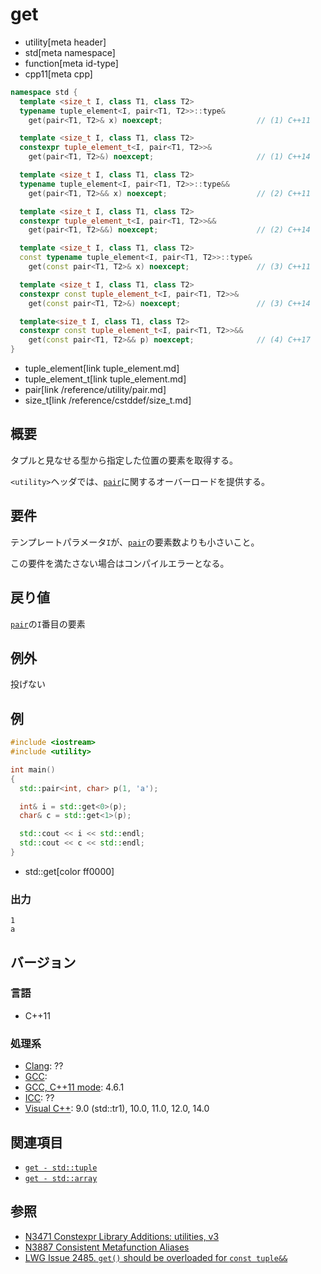# get
* utility[meta header]
* std[meta namespace]
* function[meta id-type]
* cpp11[meta cpp]

```cpp
namespace std {
  template <size_t I, class T1, class T2>
  typename tuple_element<I, pair<T1, T2>>::type&
    get(pair<T1, T2>& x) noexcept;                     // (1) C++11

  template <size_t I, class T1, class T2>
  constexpr tuple_element_t<I, pair<T1, T2>>&
    get(pair<T1, T2>&) noexcept;                       // (1) C++14

  template <size_t I, class T1, class T2>
  typename tuple_element<I, pair<T1, T2>>::type&&
    get(pair<T1, T2>&& x) noexcept;                    // (2) C++11

  template <size_t I, class T1, class T2>
  constexpr tuple_element_t<I, pair<T1, T2>>&&
    get(pair<T1, T2>&&) noexcept;                      // (2) C++14

  template <size_t I, class T1, class T2>
  const typename tuple_element<I, pair<T1, T2>>::type&
    get(const pair<T1, T2>& x) noexcept;               // (3) C++11

  template <size_t I, class T1, class T2>
  constexpr const tuple_element_t<I, pair<T1, T2>>&
    get(const pair<T1, T2>&) noexcept;                 // (3) C++14

  template<size_t I, class T1, class T2>
  constexpr const tuple_element_t<I, pair<T1, T2>>&&
    get(const pair<T1, T2>&& p) noexcept;              // (4) C++17
}
```
* tuple_element[link tuple_element.md]
* tuple_element_t[link tuple_element.md]
* pair[link /reference/utility/pair.md]
* size_t[link /reference/cstddef/size_t.md]

## 概要
タプルと見なせる型から指定した位置の要素を取得する。

`<utility>`ヘッダでは、[`pair`](/reference/utility/pair.md)に関するオーバーロードを提供する。


## 要件
テンプレートパラメータ`I`が、[`pair`](/reference/utility/pair.md)の要素数よりも小さいこと。

この要件を満たさない場合はコンパイルエラーとなる。


## 戻り値
[`pair`](/reference/utility/pair.md)の`I`番目の要素


## 例外
投げない


## 例
```cpp example
#include <iostream>
#include <utility>

int main()
{
  std::pair<int, char> p(1, 'a');

  int& i = std::get<0>(p);
  char& c = std::get<1>(p);

  std::cout << i << std::endl;
  std::cout << c << std::endl;
}
```
* std::get[color ff0000]

### 出力
```
1
a
```

## バージョン
### 言語
- C++11

### 処理系
- [Clang](/implementation.md#clang): ??
- [GCC](/implementation.md#gcc): 
- [GCC, C++11 mode](/implementation.md#gcc): 4.6.1
- [ICC](/implementation.md#icc): ??
- [Visual C++](/implementation.md#visual_cpp): 9.0 (std::tr1), 10.0, 11.0, 12.0, 14.0


## 関連項目
- [`get - std::tuple`](/reference/tuple/tuple/get.md)
- [`get - std::array`](/reference/array/get.md)


## 参照
- [N3471 Constexpr Library Additions: utilities, v3](http://www.open-std.org/jtc1/sc22/wg21/docs/papers/2012/n3471.html)
- [N3887 Consistent Metafunction Aliases](http://www.open-std.org/jtc1/sc22/wg21/docs/papers/2014/n3887.pdf)
- [LWG Issue 2485. `get()` should be overloaded for `const tuple&&`](https://wg21.cmeerw.net/lwg/issue2485)
